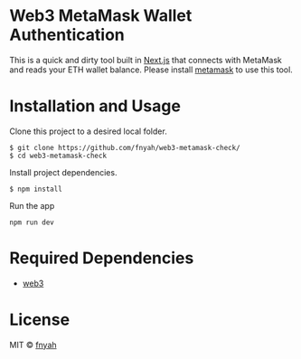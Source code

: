 # Web3 MetaMask Wallet Authentication 

This is a quick and dirty tool built in [Next.js](https://nextjs.org/) that connects with MetaMask and reads your ETH wallet balance. Please install [metamask](https://metamask.io) to use this tool. 

# Installation and Usage

Clone this project to a desired local folder. 

```
$ git clone https://github.com/fnyah/web3-metamask-check/
$ cd web3-metamask-check
```
Install project dependencies. 

```
$ npm install
```
Run the app

```
npm run dev
```

# Required Dependencies

* [web3](https://web3js.readthedocs.io/en/v1.5.2/#)

# License

MIT ©  [fnyah](https://github.com/fnyah)
